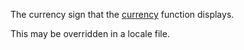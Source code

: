 The currency sign that the <a href="#!/api/Ext.util.Format-method-currency" rel="Ext.util.Format-method-currency" class="docClass">currency</a> function displays.

This may be overridden in a locale file.
